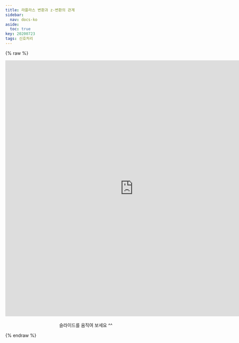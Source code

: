 ```yaml
---
title: 라플라스 변환과 z-변환의 관계
sidebar:
  nav: docs-ko
aside:
  toc: true
key: 20200723
tags: 신호처리
---
```


<style>
    iframe {
        display: block;
        border-style: none;
        margin: 0 auto;
    }
</style>

{% raw %}

  <p align = "center">
    <iframe width ="800" height = "800" src="https://angeloyeo.github.io/p5/2020-07-23-laplace_and_z/" frameborder = "0"></iframe>
     <br>
     슬라이드를 움직여 보세요 ^^
  </p>


{% endraw %}